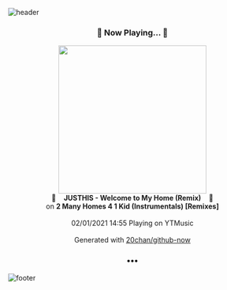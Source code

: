 ![header](https://capsule-render.vercel.app/api?type=wave&height=170&section=header&text=Hi.%20I'm%20SHIFT&fontColor=090707&fontAlignX=45&fontAlignY=65&fontSize=100)

<h3 align="center">🎵 Now Playing... 🎵</h3>
<p align="center">
  <a href="https://music.youtube.com/channel/UCQ35pW9P3Fe6fB8_Gt_LUgw">
    <img width="300" src="https://lh3.googleusercontent.com/DSPsKKNDblUk3xq0Sbgglu6y2Qqc0mehqSIBVIAsCQ7x_ZW1ekbaG8Wl0tPykOEcP-hPwv3cDNUgwd0M8w">
  </a>
  <br>
  🎵&nbsp&nbsp&nbsp <b>JUSTHIS - Welcome to My Home (Remix)</b> &nbsp&nbsp&nbsp🎵
  <br>
  on <b>2 Many Homes 4 1 Kid (Instrumentals) [Remixes]</b>
  
  <br />
  <br />
  02/01/2021 14:55 Playing on YTMusic
  <br />
  <br />
  Generated with <a href="https://github.com/20chan/github-now">20chan/github-now</a>
</p>

<h3 align="center">•••</h3>

![footer](https://capsule-render.vercel.app/api?type=wave&height=150&section=footer)
